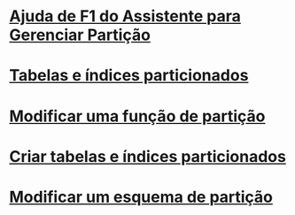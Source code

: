 # [Ajuda de F1 do Assistente para Gerenciar Partição](manage-partition-wizard-f1-help.md)
# [Tabelas e índices particionados](partitioned-tables-and-indexes.md)
# [Modificar uma função de partição](modify-a-partition-function.md)
# [Criar tabelas e índices particionados](create-partitioned-tables-and-indexes.md)
# [Modificar um esquema de partição](modify-a-partition-scheme.md)
